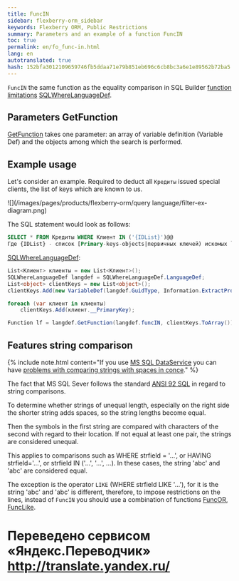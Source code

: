 ```yaml
--- 
title: FuncIN 
sidebar: flexberry-orm_sidebar 
keywords: Flexberry ORM, Public Restrictions 
summary: Parameters and an example of a function FuncIN 
toc: true 
permalink: en/fo_func-in.html 
lang: en 
autotranslated: true 
hash: 152bfa3012109659746fb5ddaa71e79b851eb696c6cb8bc3a6e1e89562b72ba5 
--- 
```


`FuncIN` the same function as the equality comparison in SQL Builder [function limitations](fo_limit-function.html) [SQLWhereLanguageDef](fo_function-list.html). 

## Parameters GetFunction 

[GetFunction](fo_function-list.html) takes one parameter: an array of variable definition (Variable Def) and the objects among which the search is performed. 

## Example usage 

Let's consider an example. Required to deduct all `Кредиты` issued special clients, the list of keys which are known to us. 

![](/images/pages/products/flexberry-orm/query language/filter-ex-diagram.png) 

The SQL statement would look as follows: 

```sql
SELECT * FROM Кредиты WHERE Клиент IN ('{IDList}')@@
Где {IDList} - список [Primary-keys-objects|первичных ключей) искомых `Клиентов`
``` 

[SQLWhereLanguageDef](fo_function-list.html): 

``` csharp        
List<Клиент> клиенты = new List<Клиент>();
SQLWhereLanguageDef langdef = SQLWhereLanguageDef.LanguageDef;
List<object> clientKeys = new List<object>();
clientKeys.Add(new VariableDef(langdef.GuidType, Information.ExtractPropertyPath<Кредит>(x => x.Клиент)));

foreach (var клиент in клиенты)
	clientKeys.Add(клиент.__PrimaryKey);

Function lf = langdef.GetFunction(langdef.funcIN, clientKeys.ToArray());
``` 

## Features string comparison 

{% include note.html content="If you use [MS SQL DataService](fo_mssql-data-service.html) you can have [problems with comparing strings with spaces in conce](http://improvingsoftware.com/2009/09/09/beware-of-this-trap-when-comparing-strings-in-t-sql-with-trailing-spaces/)." %} 

The fact that MS SQL Sever follows the standard [ANSI 92 SQL](https://ru.wikipedia.org/wiki/SQL-92) in regard to string comparisons. 

To determine whether strings of unequal length, especially on the right side the shorter string adds spaces, so the string lengths become equal. 

Then the symbols in the first string are compared with characters of the second with regard to their location. If not equal at least one pair, the strings are considered unequal. 

This applies to comparisons such as WHERE strfield = '...', or HAVING strfield='...', or strfield IN ('...', '...', ...). In these cases, the string 'abc' and 'abc' are considered equal. 

The exception is the operator `LIKE` (WHERE strfield LIKE '...'), for it is the string 'abc' and 'abc' is different, therefore, to impose restrictions on the lines, instead of `FuncIN` you should use a combination of functions [FuncOR](fo_func-or.html), [FuncLike](fo_func-like.html). 



 # Переведено сервисом «Яндекс.Переводчик» http://translate.yandex.ru/